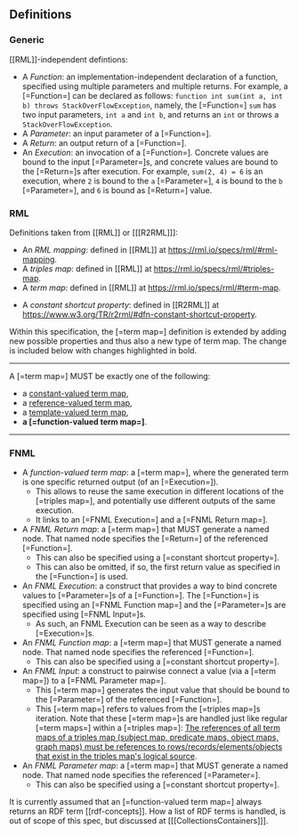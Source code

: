 ## Definitions

<!-- - <dfn>FnO</dfn>: the Function Ontology. Describes implementation-independent functions' inputs and outputs, and execution descriptions. -->
<!-- - <dfn>RML</dfn>: RDF Mapping Language. Describes schema transformations from heterogeneous data sources to RDF. -->
<!-- - <dfn>FNML</dfn>: describes how to integrate data transformations in schema transformations using <a>FnO</a> in <a>RML</a>. -->

### Generic

[[RML]]-independent defintions:

- A <dfn>Function</dfn>: an implementation-independent declaration of a function,
  specified using multiple parameters and multiple returns.
  For example, a [=Function=] can be declared as follows: `function int sum(int a, int b) throws StackOverFlowException`, namely,
  the [=Function=] `sum` has two input parameters, `int a` and `int b`, and returns an `int` or throws a `StackOverFlowException`.
- A <dfn>Parameter</dfn>: an input parameter of a [=Function=].
- A <dfn>Return</dfn>: an output return of a [=Function=].
- An <dfn>Execution</dfn>: an invocation of a [=Function=].
  Concrete values are bound to the input [=Parameter=]s,
  and concrete values are bound to the [=Return=]s after execution.
  For example, `sum(2, 4) = 6` is an execution,
  where `2` is bound to the `a` [=Parameter=], `4` is bound to the `b` [=Parameter=], and `6` is bound as [=Return=] value.

### RML

Definitions taken from [[RML]] or [[[R2RML]]]:

- An <dfn>RML mapping</dfn>: defined in [[RML]] at <https://rml.io/specs/rml/#rml-mapping>.
- A <dfn>triples map</dfn>: defined in [[RML]] at <https://rml.io/specs/rml/#triples-map>.
- A <dfn>term map</dfn>: defined in [[RML]] at <https://rml.io/specs/rml/#term-map>.
<!-- - An <dfn>RML processor</dfn> is a tool that interprets the <a>RML mapping</a> and executes its rules to generate RDF triples. -->
- A <dfn>constant shortcut property</dfn>: defined in [[R2RML]] at <https://www.w3.org/TR/r2rml/#dfn-constant-shortcut-property>.

Within this specification, the [=term map=] definition is extended by adding new possible properties and thus also a new type of term map.
The change is included below with changes highlighted in bold.

---

A [=term map=] MUST be exactly one of the following:

- a [constant-valued term map](https://rml.io/specs/rml/#constant-valued-term-map),
- a [reference-valued term map](https://rml.io/specs/rml/#reference-valued-term-map),
- a [template-valued term map](https://rml.io/specs/rml/#template-valued-term-map),
- **a [=function-valued term map=]**.

---

### FNML

- A <dfn>function-valued term map</dfn>: a [=term map=], where the generated term is one specific returned output (of an [=Execution=]).
  - This allows to reuse the same execution in different locations of the [=triples map=], and potentially use different outputs of the same execution.
  - It links to an [=FNML Execution=] and a [=FNML Return map=].
- A <dfn>FNML Return map</dfn>: a [=term map=] that MUST generate a named node. That named node specifies the [=Return=] of the referenced [=Function=].
  - This can also be specified using a [=constant shortcut property=].
  - This can also be omitted, if so, the first return value as specified in the [=Function=] is used.
- An <dfn>FNML Execution</dfn>: a construct that provides a way to bind concrete values to [=Parameter=]s of a [=Function=].
  The [=Function=] is specified using an [=FNML Function map=] and the [=Parameter=]s are specified using [=FNML Input=]s.
  - As such, an FNML Execution can be seen as a way to describe [=Execution=]s.
- An <dfn>FNML Function map</dfn>: a [=term map=] that MUST generate a named node. That named node specifies the referenced [=Function=].
  - This can also be specified using a [=constant shortcut property=].
- An <dfn>FNML Input</dfn>: a construct to pairwise connect a value (via a [=term map=]) to a [=FNML Parameter map=].
  - This [=term map=] generates the input value that should be bound to the [=Parameter=] of the referenced [=Function=].
  - This [=term map=] refers to values from the [=triples map=]s iteration.
    Note that these [=term map=]s are handled just like regular [=term maps=] within a [=triples map=]:
    [The references of all term maps of a triples map (subject map, predicate maps, object maps, graph maps) must be references to rows/records/elements/objects that exist in the triples map's logical source](https://rml.io/specs/rml/#mapping-logical-sources).
- An <dfn>FNML Parameter map</dfn>: a [=term map=] that MUST generate a named node. That named node specifies the referenced [=Parameter=].
  - This can also be specified using a [=constant shortcut property=].

<p class="note" data-format="markdown">
It is currently assumed that an [=function-valued term map=] always returns an RDF term [[rdf-concepts]].
How a list of RDF terms is handled, is out of scope of this spec, but discussed at [[[CollectionsContainers]]].
</p>
